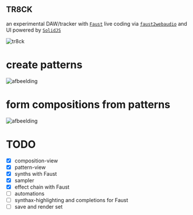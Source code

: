 ## TR8CK

an experimental DAW/tracker with [`Faust`](https://faust.grame.fr/) live coding via [`faust2webaudio`](https://github.com/grame-cncm/faust2webaudio) and UI powered by [`SolidJS`](https://www.solidjs.com/)

![tr8ck](https://user-images.githubusercontent.com/10504064/194712686-f1523f87-3085-430c-8ba5-aac2ac953622.gif)

# create patterns
![afbeelding](https://user-images.githubusercontent.com/10504064/194711560-eb68c80d-7164-4e16-ac09-2deb6f93b6fb.png)

# form compositions from patterns
![afbeelding](https://user-images.githubusercontent.com/10504064/194711611-6bfff893-359f-4e8d-814e-bf9ac4cb8849.png)

# TODO

- [x] composition-view
- [x] pattern-view
- [x] synths with Faust
- [x] sampler
- [x] effect chain with Faust
- [ ] automations
- [ ] synthax-highlighting and completions for Faust
- [ ] save and render set
